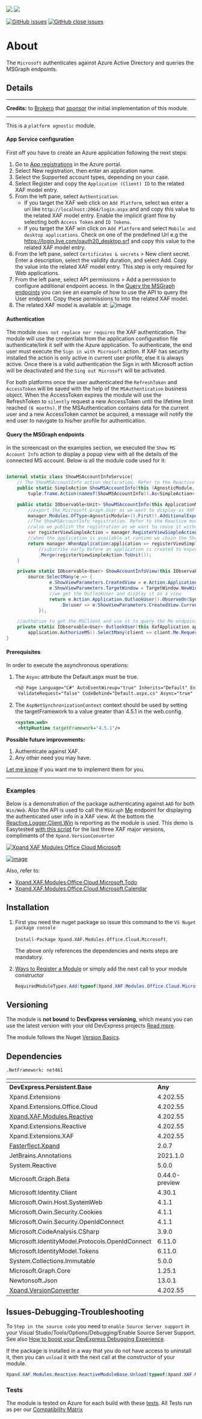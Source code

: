 ![](https://xpandshields.azurewebsites.net/nuget/v/Xpand.XAF.Modules.Office.Cloud.Microsoft.svg?&style=flat) ![](https://xpandshields.azurewebsites.net/nuget/dt/Xpand.XAF.Modules.Office.Cloud.Microsoft.svg?&style=flat)

[![GitHub issues](https://xpandshields.azurewebsites.net/github/issues/eXpandFramework/expand/Office.Cloud.Microsoft.svg)](https://github.com/eXpandFramework/eXpand/issues?utf8=%E2%9C%93&q=is%3Aissue+is%3Aopen+sort%3Aupdated-desc+label%3AReactive.XAF+label%3AOffice.Cloud.Microsoft) [![GitHub close issues](https://xpandshields.azurewebsites.net/github/issues-closed/eXpandFramework/eXpand/Office.Cloud.Microsoft.svg)](https://github.com/eXpandFramework/eXpand/issues?utf8=%E2%9C%93&q=is%3Aissue+is%3Aclosed+sort%3Aupdated-desc+label%3AReactive.XAF+label%3AOffice.Cloud.Microsoft)
# About 

The `Microsoft` authenticates against Azure Active Directory and queries the MSGraph endpoints.

## Details

---

**Credits:** to [Brokero](https://www.brokero.ch/de/startseite/) that [sponsor](https://github.com/sponsors/apobekiaris) the initial implementation of this module.

---

This is a `platform agnostic` module. 

#### App Service configuration

First off you have to create an Azure application following the next steps:

1. Go to [App registrations](https://portal.azure.com/#blade/Microsoft_AAD_RegisteredApps/ApplicationsListBlade) in the Azure portal.
2. Select New registration, then enter an application name.
3. Select the Supported account types, depending on your case.
5. Select Register and copy the `Application (Client) ID` to the related XAF model entry.
7. From the left pane, select `Authentication`. 
   * If you target the XAF web click on `Add Platform`, select `Web` enter a uri like `http://localhost:2064/login.aspx` and and copy this value to the related XAF model entry. Enable the implicit grant flow by selecting both `Access Token` and `ID Tokens`.
   * If you target the XAF win click on `Add Platform` and select `Mobile and desktop applications`. Check on one of the predefined Url e.g the https://login.live.com/oauth20_desktop.srf and copy this value to the related XAF model entry.
6. From the left pane, select `Certificates & secrets` > New client secret. Enter a description, select the validity duration, and select Add. Copy the value into the related XAF model entry. This step is only required for Web applications.
8. From the left pane, select API permissions > Add a permission to configure additional endpoint access. In the [Query the MSGraph endpoints](https://github.com/eXpandFramework/DevExpress.XAF/tree/lab/src/Modules/Office.Cloud.Microsoft#query-the-msgraph-endpoints) you can see an example of how to use the API to query the User endpoint. Copy these permissions to into the related XAF model.
1. The related XAF model is available at:
   ![image](https://user-images.githubusercontent.com/159464/86536412-f1b73b80-beef-11ea-8cca-490aeb16bb7d.png)


#### Authentication

The module `does not replace nor requires` the XAF authentication. The module will use the credentials from the application configuration file authenticate/link it self with the Azure application. To authenticate, the end user must execute the `Sign in with Microsoft` action. If XAF has security installed the action is only active in current user profile, else it is always active. Once there is a valid authentication the Sign in with Microsoft action will be deactivated and the `Sing out Microsoft` will be activated.

For both platforms once the user authenticated the `RefreshToken` and `AccessToken` will be saved with the help of the `MSAuthentication` business object. When the AccessToken expires the module will use the RefreshToken to `silently` request a new AccessToken until the lifetime limit reached `(6 months)`. If the MSAuthentication contains data for the current user and a new AccessToken cannot be acquired, a message will notify the end user to navigate to his/her profile for authentication.

#### Query the MSGraph endpoints

In the screencast on the examples section, we executed the `Show MS Account Info` action to display a popup view with all the details of the connected MS account. Below is all the module code used for it:

```cs

internal static class ShowMSAccountInfoService{
	// The ShowMSAccountInfo action declaration. Refer to the Reactive module wiki for details
	public static SimpleAction ShowMSAccountInfo(this (AgnosticModule, Frame frame) tuple) => 
		tuple.frame.Action(nameof(ShowMSAccountInfo)).As<SimpleAction>();

	public static IObservable<Unit> ShowMSAccountInfo(this ApplicationModulesManager manager){
		//export the Microsoft.Graph.User as we want to display as XAF view for it
		manager.Modules.OfType<AgnosticModule>().First().AdditionalExportedTypes.Add(typeof(Microsoft.Graph.User));
		//The ShowMSAccountInfo registration. Refer to the Reactive module wiki for details.
		//also we publish the registration as we want to reuse it without running it twice
		var registerViewSimpleAction = manager.RegisterViewSimpleAction(nameof(ShowMSAccountInfo)).ActivateInUserDetails().Publish().RefCount(); 
		//when the application is available at runtime we chain the ShowMSAccountInfo action execute event to the ShowAccountInfoView method
		return manager.WhenApplication(application => registerViewSimpleAction.WhenExecute().ShowAccountInfoView().ToUnit())
			//subscribe early before an application is created to expose the action to the design time enviroment.
			.Merge(registerViewSimpleAction.ToUnit());
	}

	private static IObservable<User> ShowAccountInfoView(this IObservable<SimpleActionExecuteEventArgs> source) =>
		source.SelectMany(e => {
				e.ShowViewParameters.CreatedView = e.Action.Application.NewView(ViewType.DetailView, typeof(User));
				e.ShowViewParameters.TargetWindow = TargetWindow.NewWindow;
				//we get the OutlookUser and display it on a view
				return e.Action.Application.OutlookUser().ObserveOn(SynchronizationContext.Current)
					.Do(user => e.ShowViewParameters.CreatedView.CurrentObject = user);
			});

	//authorize to get the MSClient and use it to query the Me endpoint
	private static IObservable<User> OutlookUser(this XafApplication application) =>
		application.AuthorizeMS().SelectMany(client => client.Me.Request().GetAsync());
}


```

#### Prerequisites

In order to execute the asynchronous operations:

1. The `Async` attribute the Default.aspx must be true.

   ```xml
   <%@ Page Language="C#" AutoEventWireup="true" Inherits="Default" EnableViewState="false"
    ValidateRequest="false" CodeBehind="Default.aspx.cs" Async="true" %>
   ```

2. The `AspNetSynchronizationContext` context should be used by setting the targetFramework to a value greater than 4.5.1 in the web.config.

   ```xml
   <system.web>
    <httpRuntime targetFramework="4.5.1"/>
   ```

**Possible future improvements:**

1. Authenticate against XAF.
1. Any other need you may have.

[Let me know](https://github.com/sponsors/apobekiaris) if you want me to implement them for you.

---

### Examples


Below is a demonstration of the package authenticating against `AAD` for both `Win/Web`. Also the API is used to call the `MSGraph` [Me](https://docs.microsoft.com/en-us/graph/api/user-get?view=graph-rest-1.0&tabs=http) endpoint for displaying the authenticated user info in a XAF view. At the bottom the [Reactive.Logger.Client.Win](https://github.com/eXpandFramework/DevExpress.XAF/tree/master/src/Modules/Reactive.Logger.Client.Win) is reporting as the module is used. This demo is Easytested [with this script](https://github.com/eXpandFramework/DevExpress.XAF/blob/master/src/Tests/ALL/CommonFiles/MicrosoftService.cs) for the last three XAF major versions, compliments of the `Xpand.VersionConverter`

<twitter>

[![Xpand XAF Modules Office Cloud Microsoft](https://user-images.githubusercontent.com/159464/86131887-e24e8180-baee-11ea-8c02-b64b2c639b6d.gif)](https://www.youtube.com/watch?v=XIczKjE2sFw)

</twitter>

[![image](https://user-images.githubusercontent.com/159464/87556331-2fba1980-c6bf-11ea-8a10-e525dda86364.png)](https://www.youtube.com/watch?v=XIczKjE2sFw)

Also, refer to: 
* [Xpand.XAF.Modules.Office.Cloud.Microsoft.Todo](https://github.com/eXpandFramework/DevExpress.XAF/tree/master/src/Modules/Office.Cloud.Microsoft.Todo)
* [Xpand.XAF.Modules.Office.Cloud.Microsoft.Calendar](https://github.com/eXpandFramework/DevExpress.XAF/tree/master/src/Modules/Office.Cloud.Microsoft.Calendar)


## Installation 
1. First you need the nuget package so issue this command to the `VS Nuget package console` 

   `Install-Package Xpand.XAF.Modules.Office.Cloud.Microsoft`.

    The above only references the dependencies and nexts steps are mandatory.

2. [Ways to Register a Module](https://documentation.devexpress.com/eXpressAppFramework/118047/Concepts/Application-Solution-Components/Ways-to-Register-a-Module)
or simply add the next call to your module constructor
    ```cs
    RequiredModuleTypes.Add(typeof(Xpand.XAF.Modules.Office.Cloud.MicrosoftModule));
    ```
## Versioning
The module is **not bound** to **DevExpress versioning**, which means you can use the latest version with your old DevExpress projects [Read more](https://github.com/eXpandFramework/XAF/tree/master/tools/Xpand.VersionConverter).

The module follows the Nuget [Version Basics](https://docs.microsoft.com/en-us/nuget/reference/package-versioning#version-basics).
## Dependencies
`.NetFramework: net461`

|<!-- -->|<!-- -->
|----|----
|**DevExpress.Persistent.Base**|**Any**
|Xpand.Extensions|4.202.55
 |Xpand.Extensions.Office.Cloud|4.202.55
 |[Xpand.XAF.Modules.Reactive](https://github.com/eXpandFramework/Reactive.XAF/tree/master/src/Modules/Xpand.XAF.Modules.Reactive)|4.202.55
 |Xpand.Extensions.Reactive|4.202.55
 |Xpand.Extensions.XAF|4.202.55
 |[Fasterflect.Xpand](https://github.com/eXpandFramework/Fasterflect)|2.0.7
 |JetBrains.Annotations|2021.1.0
 |System.Reactive|5.0.0
 |Microsoft.Graph.Beta|0.44.0-preview
 |Microsoft.Identity.Client|4.30.1
 |Microsoft.Owin.Host.SystemWeb|4.1.1
 |Microsoft.Owin.Security.Cookies|4.1.1
 |Microsoft.Owin.Security.OpenIdConnect|4.1.1
 |Microsoft.CodeAnalysis.CSharp|3.9.0
 |Microsoft.IdentityModel.Protocols.OpenIdConnect|6.11.0
 |Microsoft.IdentityModel.Tokens|6.11.0
 |System.Collections.Immutable|5.0.0
 |Microsoft.Graph.Core|1.25.1
 |Newtonsoft.Json|13.0.1
 |[Xpand.VersionConverter](https://github.com/eXpandFramework/Reactive.XAF/tree/master/tools/Xpand.VersionConverter)|4.202.55

## Issues-Debugging-Troubleshooting

To `Step in the source code` you need to `enable Source Server support` in your Visual Studio/Tools/Options/Debugging/Enable Source Server Support. See also [How to boost your DevExpress Debugging Experience](https://github.com/eXpandFramework/DevExpress.XAF/wiki/How-to-boost-your-DevExpress-Debugging-Experience#1-index-the-symbols-to-your-custom-devexpresss-installation-location).

If the package is installed in a way that you do not have access to uninstall it, then you can `unload` it with the next call at the constructor of your module.
```cs
Xpand.XAF.Modules.Reactive.ReactiveModuleBase.Unload(typeof(Xpand.XAF.Modules.Office.Cloud.Microsoft.Office.Office.Cloud.MicrosoftModule))
```

### Tests
The module is tested on Azure for each build with these [tests](https://github.com/eXpandFramework/Packages/tree/master/src/Tests/Xpand.XAF.s.Office.Office.Cloud.Microsoft.Office.Office.Cloud.Microsoft). 
All Tests run as per our [Compatibility Matrix](https://github.com/eXpandFramework/DevExpress.XAF#compatibility-matrix)

